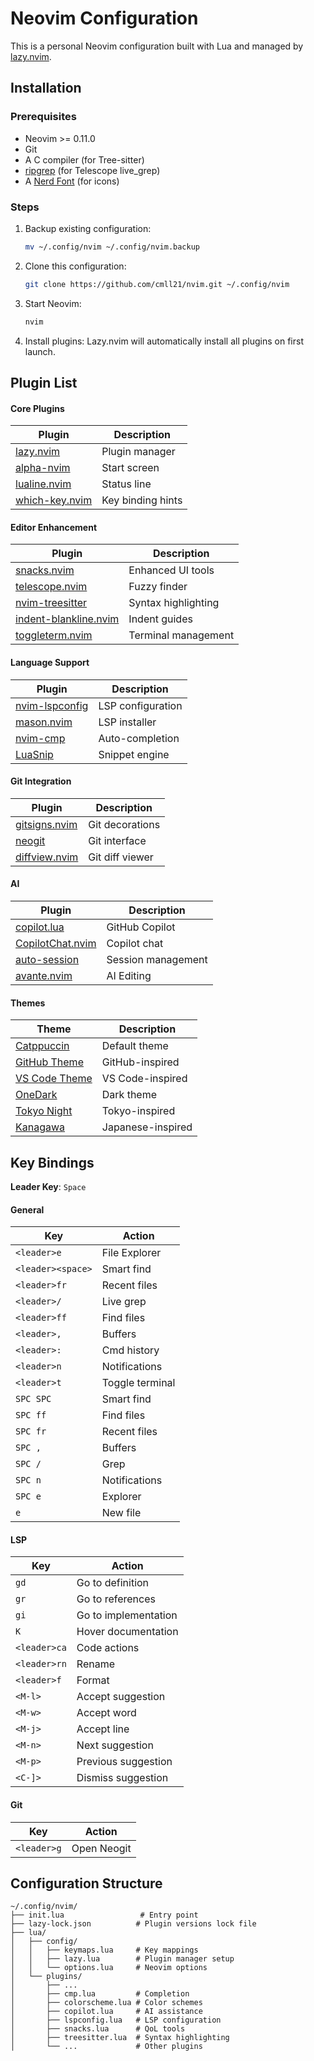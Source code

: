 # Neovim Configuration

This is a personal Neovim configuration built with Lua and managed by [lazy.nvim](https://github.com/folke/lazy.nvim).

## Installation

### Prerequisites

- Neovim >= 0.11.0
- Git
- A C compiler (for Tree-sitter)
- [ripgrep](https://github.com/BurntSushi/ripgrep) (for Telescope live_grep)
- A [Nerd Font](https://www.nerdfonts.com/) (for icons)

### Steps

1. Backup existing configuration:

   ```bash
   mv ~/.config/nvim ~/.config/nvim.backup
   ```

2. Clone this configuration:

   ```bash
   git clone https://github.com/cmll21/nvim.git ~/.config/nvim
   ```

3. Start Neovim:

   ```bash
   nvim
   ```

4. Install plugins: Lazy.nvim will automatically install all plugins on first launch.

## Plugin List

#### Core Plugins

| Plugin                                                       | Description       |
| ------------------------------------------------------------ | ----------------- |
| [lazy.nvim](https://github.com/folke/lazy.nvim)              | Plugin manager    |
| [alpha-nvim](https://github.com/goolord/alpha-nvim)          | Start screen      |
| [lualine.nvim](https://github.com/nvim-lualine/lualine.nvim) | Status line       |
| [which-key.nvim](https://github.com/folke/which-key.nvim)    | Key binding hints |

#### Editor Enhancement

| Plugin                                                                          | Description         |
| ------------------------------------------------------------------------------- | ------------------- |
| [snacks.nvim](https://github.com/folke/snacks.nvim)                             | Enhanced UI tools   |
| [telescope.nvim](https://github.com/nvim-telescope/telescope.nvim)              | Fuzzy finder        |
| [nvim-treesitter](https://github.com/nvim-treesitter/nvim-treesitter)           | Syntax highlighting |
| [indent-blankline.nvim](https://github.com/lukas-reineke/indent-blankline.nvim) | Indent guides       |
| [toggleterm.nvim](https://github.com/akinsho/toggleterm.nvim)                   | Terminal management |

#### Language Support

| Plugin                                                     | Description       |
| ---------------------------------------------------------- | ----------------- |
| [nvim-lspconfig](https://github.com/neovim/nvim-lspconfig) | LSP configuration |
| [mason.nvim](https://github.com/williamboman/mason.nvim)   | LSP installer     |
| [nvim-cmp](https://github.com/hrsh7th/nvim-cmp)            | Auto-completion   |
| [LuaSnip](https://github.com/L3MON4D3/LuaSnip)             | Snippet engine    |

#### Git Integration

| Plugin                                                      | Description     |
| ----------------------------------------------------------- | --------------- |
| [gitsigns.nvim](https://github.com/lewis6991/gitsigns.nvim) | Git decorations |
| [neogit](https://github.com/TimUntersberger/neogit)         | Git interface   |
| [diffview.nvim](https://github.com/sindrets/diffview.nvim)  | Git diff viewer |

#### AI

| Plugin                                                                | Description        |
| --------------------------------------------------------------------- | ------------------ |
| [copilot.lua](https://github.com/zbirenbaum/copilot.lua)              | GitHub Copilot     |
| [CopilotChat.nvim](https://github.com/CopilotC-Nvim/CopilotChat.nvim) | Copilot chat       |
| [auto-session](https://github.com/rmagatti/auto-session)              | Session management |
| [avante.nvim](https://github.com/yetone/avante.nvim)                  | AI Editing         |

#### Themes

| Theme                                                           | Description       |
| --------------------------------------------------------------- | ----------------- |
| [Catppuccin](https://github.com/catppuccin/nvim)                | Default theme     |
| [GitHub Theme](https://github.com/projekt0n/github-nvim-theme)  | GitHub-inspired   |
| [VS Code Theme](https://github.com/Mofiqul/vscode.nvim)         | VS Code-inspired  |
| [OneDark](https://github.com/navarasu/onedark.nvim)             | Dark theme        |
| [Tokyo Night](https://github.com/folke/tokyonight.nvim)         | Tokyo-inspired    |
| [Kanagawa](https://github.com/rebelot/kanagawa.nvim)            | Japanese-inspired |

## Key Bindings

**Leader Key**: `Space`

#### General

| Key               | Action        |
| ----------------- | ------------- |
| `<leader>e`       | File Explorer |
| `<leader><space>` | Smart find    |
| `<leader>fr`      | Recent files  |
| `<leader>/`       | Live grep     |
| `<leader>ff`      | Find files    |
| `<leader>,`       | Buffers       |
| `<leader>:`       | Cmd history   |
| `<leader>n`       | Notifications |
| `<leader>t`           | Toggle terminal |
| `SPC SPC`         | Smart find    |
| `SPC ff`          | Find files    |
| `SPC fr`          | Recent files  |
| `SPC ,`           | Buffers       |
| `SPC /`           | Grep          |
| `SPC n`           | Notifications |
| `SPC e`           | Explorer      |
| `e`               | New file      |

#### LSP

| Key          | Action               |
| ------------ | -------------------- |
| `gd`         | Go to definition     |
| `gr`         | Go to references     |
| `gi`         | Go to implementation |
| `K`          | Hover documentation  |
| `<leader>ca` | Code actions         |
| `<leader>rn` | Rename               |
| `<leader>f`  | Format               |
| `<M-l>`      | Accept suggestion    |
| `<M-w>`      | Accept word          |
| `<M-j>`      | Accept line          |
| `<M-n>`      | Next suggestion      |
| `<M-p>`      | Previous suggestion  |
| `<C-]>`      | Dismiss suggestion   |

#### Git

| Key          | Action              |
| ------------ | ------------------- |
| `<leader>g` | Open Neogit         |

## Configuration Structure

```
~/.config/nvim/
├── init.lua                 # Entry point
├── lazy-lock.json          # Plugin versions lock file
├── lua/
│   ├── config/
│   │   ├── keymaps.lua     # Key mappings
│   │   ├── lazy.lua        # Plugin manager setup
│   │   └── options.lua     # Neovim options
│   └── plugins/
│       ├── ...
│       ├── cmp.lua         # Completion
│       ├── colorscheme.lua # Color schemes
│       ├── copilot.lua     # AI assistance
│       ├── lspconfig.lua   # LSP configuration
│       ├── snacks.lua      # QoL tools
│       ├── treesitter.lua  # Syntax highlighting
│       └── ...             # Other plugins
```
